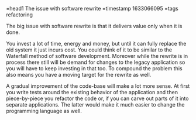 =head1 The issue with software rewrite
=timestamp 1633066095
=tags refactoring



The big issue with software rewrite is that it delivers value only when it is done.



You invest a lot of time, energy and money, but until it can fully replace the old system it just incurs cost. You could think of it to be similar to the Waterfall method of software development.
Moreover while the rewrite is in process there still will be demand for changes to the legacy application so you will have to keep investing in that too. To compound the problem this also means you have a moving target for the rewrite as well.

A gradual improvement of the code-base will make a lot more sense. At first you write tests around the existing behavior of the application and then piece-by-piece you refactor the code or,
if you can carve out parts of it into separate applications. The latter would make it much easier to change the programming language as well.


